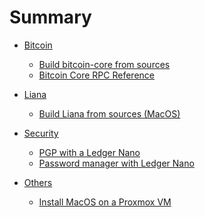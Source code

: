 # Summary

- [Bitcoin]()

    - [Build bitcoin-core from sources](./bitcoin/build_core_from_sources.md)
    - [Bitcoin Core RPC Reference](./bitcoin/rpc.md)

- [Liana]()
    - [Build Liana from sources (MacOS)](./liana/liana_from_sources_macos/liana_from_sources.md)

- [Security]()

    - [PGP with a Ledger Nano](./security/pgp_ledger/article.md)
    - [Password manager with Ledger Nano](./security/qt_pass/article.md)

- [Others]()
    - [Install MacOS on a Proxmox VM](./macos_proxmox/macos_proxmox.md)
